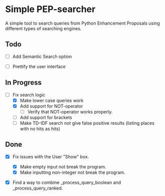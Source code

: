 # Simple PEP-searcher

A simple tool to search queries from Python Enhancement Proposals using
different types of searching engines.

## Todo

- [ ] Add Semantic Search option

- [ ] Prettify the user interface

## In Progress

- [ ] Fix search logic
  - [x] Make lower case queries work
  - [x] Add support for NOT-operator
    - [ ] Verify that NOT-operator works properly.
  - [ ] Add support for brackets
  - [ ] Make TD-IDF search not give false positive results (listing places with no hits as hits)

## Done

- [x] Fix issues with the User "Show" box.
  - [x] Make empty input not break the program.
  - [x] Make inputting non-integer not break the program.

- [x] Find a way to combine \_process\_query\_boolean and \_process\_query\_ranked.



